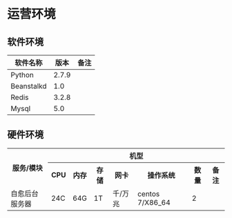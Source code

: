 # 运营环境
## 软件环境

| **软件名称** | **版本** | **备注** |
|--------------|----------|----------|
| Python       | 2.7.9    |          |
| Beanstalkd   | 1.0      |          |
| Redis        | 3.2.8    |          |
| Mysql        | 5.0      |          |

## 硬件环境

<table>
  <tr>
    <th rowspan="2">服务/模块</th>
    <th colspan="7">机型</th>
  </tr>
  <tr>
    <th>CPU</th>
    <th>内存</th>
    <th>存储</th>
    <th>网卡</th>
    <th>操作系统</th>
    <th>数量</th>
    <th>备注</th>
  </tr>
  <tr>
    <td>自愈后台服务器</td>
    <td>24C</td>
    <td>64G</td>
    <td>1T</td>
    <td>千/万兆</td>
    <td>centos 7/X86_64</td>
    <td>2</td>
    <td></td>
  </tr>
</table>
